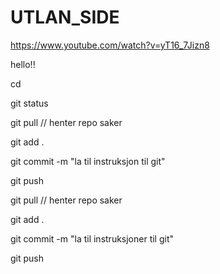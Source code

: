 
# UTLAN_SIDE 
https://www.youtube.com/watch?v=yT16_7Jizn8


hello!!

cd <til prosjektet>

git status

git pull // henter repo saker

git add .

git commit -m "la til instruksjon til git"

git push

git pull // henter repo saker

git add .

git commit -m "la til instruksjoner til git"

git push

